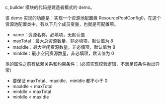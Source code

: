 c_builder 模块的代码是建造者模式的 demo。

该 demo 实现的功能是：实现一个资源池配置类 ResourcePoolConfig0，在这个资源池配置类中，有以下几个成员变量，也就是可配置项。

- name：资源名称，必填项，无默认值
- maxTotal：最大总资源数量，非必填项，默认值为 8
- maxIdle：最大空闲资源数量，非必填项，默认值为 8
- minIdle：最小空闲资源数量，非必填项，默认值为 0

类的属性之前有依赖关系和约束条件：（必须实现校验逻辑，不满足该条件抛出异常）

- 要保证 maxTotal、maxIdle、minIdle 都不小于 0
- maxIdle < maxTotal
- minIdle < maxTotal
- minIdle < maxIdle